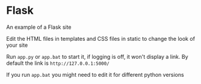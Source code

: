 # Flask
An example of a Flask site

Edit the HTML files in templates and CSS files in static to change the look of your site

Run `app.py` or `app.bat` to start it, if logging is off, it won't display a link. By default the link is `http://127.0.0.1:5000/`

If you run `app.bat` you might need to edit it for different python versions
